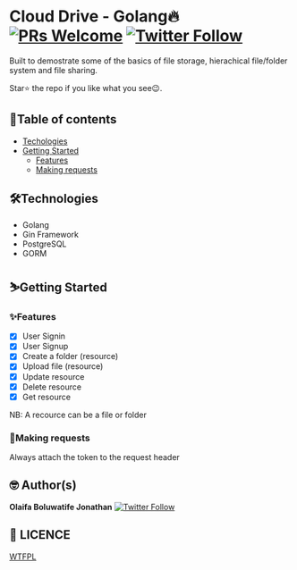 # Cloud Drive - Golang🔥 [![PRs Welcome](https://img.shields.io/badge/PRs-welcome-brightgreen.svg?style=flat-square)](http://makeapullrequest.com) [![Twitter Follow](https://img.shields.io/twitter/follow/iamgrandbusta?style=social)](https://twitter.com/iamgrandbusta)

Built to demostrate some of the basics of file storage, hierachical file/folder system and file sharing.

<!-- [Here](https://ohsocial.herokuapp.com/) is the link to the API base URL -->

Star⭐ the repo if you like what you see😉.

## 📖Table of contents

- [Techologies](#technologies)
- [Getting Started](#getting-started)
  - [Features](#features)
  - [Making requests](#making-requests)
<!-- - [Docs](https://documenter.getpostman.com/view/11680593/TzXtJfzY) -->

## 🛠️Technologies

- Golang
- Gin Framework
- PostgreSQL
- GORM

## ⛷️Getting Started

### ✨Features

- [x] User Signin
- [x] User Signup
- [x] Create a folder (resource)
- [x] Upload file (resource)
- [x] Update resource
- [x] Delete resource
- [x] Get resource

NB: A recource can be a file or folder

### 📮Making requests

Always attach the token to the request header

## 🤓 Author(s)

**Olaifa Boluwatife Jonathan** [![Twitter Follow](https://img.shields.io/twitter/follow/iamgrandbusta?style=social)](https://twitter.com/iamgrandbusta)

## 🔖 LICENCE

[WTFPL](http://www.wtfpl.net/about/)